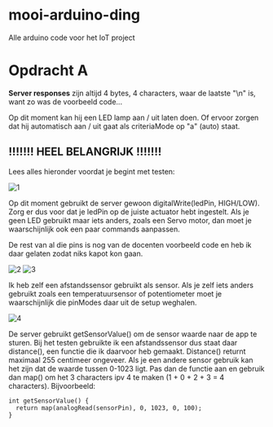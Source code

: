 # mooi-arduino-ding

Alle arduino code voor het IoT project

# Opdracht A

**Server responses** zijn altijd 4 bytes, 4 characters, waar de laatste "\n" is, want zo was de voorbeeld code...

Op dit moment kan hij een LED lamp aan / uit laten doen. Of ervoor zorgen dat hij automatisch aan / uit gaat als criteriaMode op "a" (auto) staat. 

## !!!!!!! HEEL BELANGRIJK !!!!!!!

Lees alles hieronder voordat je begint met testen:

![1](https://i.imgur.com/K1Lou9i.png)

Op dit moment gebruikt de server gewoon digitalWrite(ledPin, HIGH/LOW). Zorg er dus voor dat je ledPin op de juiste actuator hebt ingestelt. Als je geen LED gebruikt maar iets anders, zoals een Servo motor, dan moet je waarschijnlijk ook een paar commands aanpassen. 

De rest van al die pins is nog van de docenten voorbeeld code en heb ik daar gelaten zodat niks kapot kon gaan.

![2](https://i.imgur.com/zsmYD5B.png) 
![3](https://i.imgur.com/1EDVxE5.png) 

Ik heb zelf een afstandssensor gebruikt als sensor. Als je zelf iets anders gebruikt zoals een temperatuursensor of potentiometer moet je waarschijnlijk die pinModes daar uit de setup weghalen. 

![4](https://i.imgur.com/dJFNI75.png)

De server gebruikt getSensorValue() om de sensor waarde naar de app te sturen. Bij het testen gebruikte ik een afstandssensor dus staat daar distance(), een functie die ik daarvoor heb gemaakt. Distance() returnt maximaal 255 centimeer ongeveer. Als je een andere sensor gebruik kan het zijn dat de waarde tussen 0-1023 ligt. Pas dan de functie aan en gebruik dan map() om het 3 characters ipv 4 te maken (1 + 0 + 2 + 3 = 4 characters). Bijvoorbeeld:

```
int getSensorValue() {
  return map(analogRead(sensorPin), 0, 1023, 0, 100);
}
```
